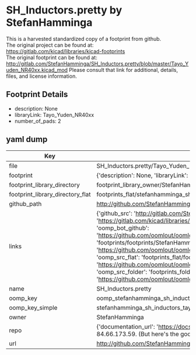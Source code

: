 # SH_Inductors.pretty by StefanHamminga  
This is a harvested standardized copy of a footprint from github.  
The original project can be found at:  
https://gitlab.com/kicad/libraries/kicad-footprints  
The original footprint can be found at:
http://gitlab.com/StefanHamminga/SH_Inductors.pretty/blob/master/Tayo_Yuden_NR40xx.kicad_mod
Please consult that link for additional, details, files, and license information.  
## Footprint Details
* description: None  
* libraryLink: Tayo_Yuden_NR40xx  
* number_of_pads: 2  
## yaml dump  
| Key | Value |  
| --- | --- |  
| file | SH_Inductors.pretty/Tayo_Yuden_NR40xx.kicad_mod |  
| footprint | {'description': None, 'libraryLink': 'Tayo_Yuden_NR40xx', 'number_of_pads': 2} |  
| footprint_library_directory | footprint_library_owner/StefanHamminga_SH_Inductors.pretty |  
| footprint_library_directory_flat | footprints_flat/stefanhamminga_sh_inductors_tayo_yuden_nr40xx/working |  
| github_path | http://github.com/StefanHamminga/SH_Inductors.pretty/blob/master/Tayo_Yuden_NR40xx.kicad_mod |  
| links | {'github_src': 'http://gitlab.com/StefanHamminga/SH_Inductors.pretty/blob/master/Tayo_Yuden_NR40xx.kicad_mod', 'github_src_repo': 'https://gitlab.com/kicad/libraries/kicad-footprints', 'oomp_bot': 'footprints/stefanhamminga_sh_inductors_tayo_yuden_nr40xx/working', 'oomp_bot_github': 'https://github.com/oomlout/oomlout_oomp_footprint_bot/tree/main/footprints/stefanhamminga_sh_inductors_tayo_yuden_nr40xx/working', 'oomp_doc': 'footprints/footprints/StefanHamminga/SH_Inductors/Tayo_Yuden_NR40xx/working/', 'oomp_doc_github': 'https://github.com/oomlout/oomlout_oomp_footprint_doc/tree/main/footprints/footprints/StefanHamminga/SH_Inductors/Tayo_Yuden_NR40xx/working', 'oomp_src_flat': 'footprints_flat/footprints_flat/stefanhamminga_sh_inductors_tayo_yuden_nr40xx/working', 'oomp_src_flat_github': 'https://github.com/oomlout/oomlout_oomp_footprint_src/tree/main/footprints_flat/stefanhamminga_sh_inductors_tayo_yuden_nr40xx/working', 'oomp_src_folder': 'footprints_folder/footprints_folder/StefanHamminga/SH_Inductors/Tayo_Yuden_NR40xx/working', 'oomp_src_folder_github': 'https://github.com/oomlout/oomlout_oomp_footprint_src/tree/main/footprints_folder/StefanHamminga/SH_Inductors/Tayo_Yuden_NR40xx/working'} |  
| name | SH_Inductors.pretty |  
| oomp_key | oomp_stefanhamminga_sh_inductors_tayo_yuden_nr40xx |  
| oomp_key_simple | stefanhamminga_sh_inductors_tayo_yuden_nr40xx |  
| owner | StefanHamminga |  
| repo | {'documentation_url': 'https://docs.github.com/rest/overview/resources-in-the-rest-api#rate-limiting', 'message': "API rate limit exceeded for 84.66.173.59. (But here's the good news: Authenticated requests get a higher rate limit. Check out the documentation for more details.)"} |  
| url | http://github.com/StefanHamminga/SH_Inductors.pretty |  

